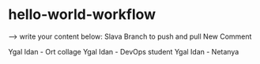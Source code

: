 # hello-world-workflow

--> write your content below:
Slava Branch to push and pull
New Comment


Ygal Idan - Ort collage
Ygal Idan - DevOps student
Ygal Idan - Netanya